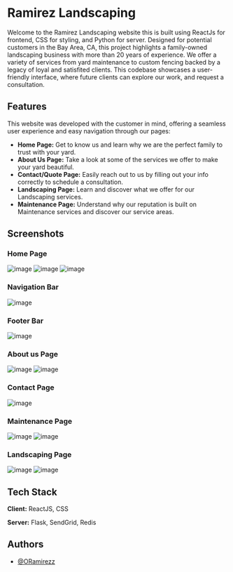 
# Ramirez Landscaping

Welcome to the Ramirez Landscaping website this is built using ReactJs for frontend, CSS for styling, and Python for server. Designed for potential customers in the Bay Area, CA, this project highlights a family-owned landscaping business with more than 20 years of experience. We offer a variety of services from yard maintenance to custom fencing backed by a legacy of loyal and satisfited clients. This codebase showcases a user-friendly interface, where future clients can explore our work, and request a consultation. 

## Features
This website was developed with the customer in mind, offering a seamless user experience and easy navigation through our pages:

- **Home Page:** Get to know us and learn why we are the perfect family to trust with your yard.
- **About Us Page:** Take a look at some of the services we offer to make your yard beautiful.
- **Contact/Quote Page:** Easily reach out to us by filling out your info correctly to schedule a consultation.
- **Landscaping Page:** Learn and discover what we offer for our Landscaping services.
- **Maintenance Page:** Understand why our reputation is built on Maintenance services and discover our service areas.

## Screenshots

### Home Page
![image](https://github.com/user-attachments/assets/47f19cdb-a8c6-4c58-b84d-50803df63e98)
![image](https://github.com/user-attachments/assets/9cd54f37-6c80-4964-9ff3-633fa9042a59)
![image](https://github.com/user-attachments/assets/30916e83-8459-4116-b869-35005cb56cb5)
### Navigation Bar
![image](https://github.com/user-attachments/assets/b2af39b1-852a-417e-b008-d32a33254bf7)
### Footer Bar
![image](https://github.com/user-attachments/assets/de200f7f-3ae1-4fdd-862e-95eae849c1c4)
### About us Page
![image](https://github.com/user-attachments/assets/92f961b5-e205-4b76-8894-31906c8f60ae)
![image](https://github.com/user-attachments/assets/8aec8179-ffc2-461b-ba0f-6bd2ba8211cd)
### Contact Page
![image](https://github.com/user-attachments/assets/5d1fbc4d-eaa1-42d7-9738-6008bcaf6a26)
### Maintenance Page
![image](https://github.com/user-attachments/assets/74130578-8804-4479-b33a-d314603253a2)
![image](https://github.com/user-attachments/assets/ae16aeb6-e9a5-450a-b71a-149e1858b8e2)
### Landscaping Page
![image](https://github.com/user-attachments/assets/fe84ab62-43ed-4368-ab67-2ae89c6c21f5)
![image](https://github.com/user-attachments/assets/37ba8a07-e661-4040-8bf7-4d7e759f793f)


## Tech Stack

**Client:** ReactJS, CSS

**Server:** Flask, SendGrid, Redis






## Authors

- [@ORamirezz](https://www.github.com/OsbaldoRamirez-create)



